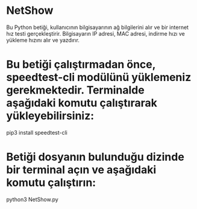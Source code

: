# NetShow

Bu Python betiği, kullanıcının bilgisayarının ağ bilgilerini alır ve bir internet hız testi gerçekleştirir. 
Bilgisayarın IP adresi, MAC adresi, indirme hızı ve yükleme hızını alır ve yazdırır.


# Bu betiği çalıştırmadan önce, speedtest-cli modülünü yüklemeniz gerekmektedir. Terminalde aşağıdaki komutu çalıştırarak yükleyebilirsiniz:

pip3 install speedtest-cli

# Betiği dosyanın bulunduğu dizinde bir terminal açın ve aşağıdaki komutu çalıştırın:

python3 NetShow.py

